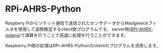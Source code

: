# RPi-AHRS-Python
Raspbery Piからソケット通信で送信されたセンサデータからMadgewickフィルタを使用して姿勢推定するclient側プログラムです。
server側([RPI-AHRS-golang](https://github.com/tetsuzawa/RPi-AHRS-golang))で演算を行うことで高速に処理を行うことができます。

Raspberry Pi側の処理はRPi-AHRS-Pythonのclientのプログラムを流用します。

